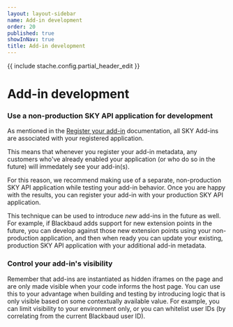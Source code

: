 ```yaml
---
layout: layout-sidebar
name: Add-in development
order: 20
published: true
showInNav: true
title: Add-in development
---
```

{{ include stache.config.partial_header_edit }}

# Add-in development

### Use a non-production SKY API application for development

As mentioned in the <a href="/docs/addins/get-started/createaddin#register-your-add-in">Register your add-in</a> documentation, all SKY Add-ins are associated with your registered application.

This means that whenever you register your add-in metadata, any customers who've already enabled your application (or who do so in the future) will immedately see your add-in(s).

For this reason, we recommend making use of a separate, non-production SKY API application while testing your add-in behavior.  Once you are happy with the results, you can register your add-in with your production SKY API application.

This technique can be used to introduce *new* add-ins in the future as well.  For example, if Blackbaud adds support for new extension points in the future, you can develop against those new extension points using your non-production application, and then when ready you can update your existing, production SKY API application with your additional add-in metadata.

### Control your add-in's visibility

Remember that add-ins are instantiated as hidden iframes on the page and are only made visible when your code informs the host page.  You can use this to your advantage when building and testing by introducing logic that is only visible based on some contextually available value.  For example, you can limit visibility to your environment only, or you can whitelist user IDs (by correlating from the current Blackbaud user ID).